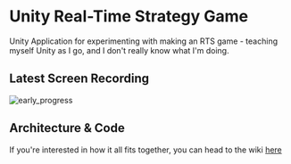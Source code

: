 # Unity Real-Time Strategy Game
Unity Application for experimenting with making an RTS game - teaching myself Unity as I go, and I don't really know what I'm doing.

## Latest Screen Recording

![early_progress](https://user-images.githubusercontent.com/7125236/28754348-3706af38-753b-11e7-96b3-314da9b7d328.gif)

## Architecture & Code

If you're interested in how it all fits together, you can head to the wiki [here](https://github.com/jdp1g09/unity-rts/wiki)
